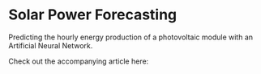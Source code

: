 # Solar Power Forecasting
Predicting the hourly energy production of a photovoltaic module with an Artificial Neural Network.

Check out the accompanying article here:
